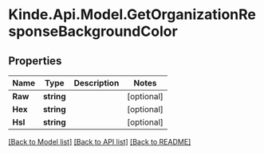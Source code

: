 # Kinde.Api.Model.GetOrganizationResponseBackgroundColor

## Properties

Name | Type | Description | Notes
------------ | ------------- | ------------- | -------------
**Raw** | **string** |  | [optional] 
**Hex** | **string** |  | [optional] 
**Hsl** | **string** |  | [optional] 

[[Back to Model list]](../README.md#documentation-for-models) [[Back to API list]](../README.md#documentation-for-api-endpoints) [[Back to README]](../README.md)

